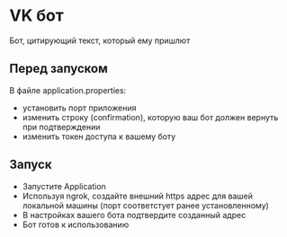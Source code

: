 # VK бот
Бот, цитирующий текст, который ему пришлют
## Перед запуском
В файле application.properties:
- установить порт приложения
- изменить строку (confirmation), которую ваш бот должен вернуть при подтверждении
- изменить токен доступа к вашему боту

## Запуск
- Запустите Application
- Используя ngrok, создайте внешний https адрес для вашей локальной машины (порт соответстует ранее установленному)
- В настройках вашего бота подтвердите созданный адрес
- Бот готов к использованию
